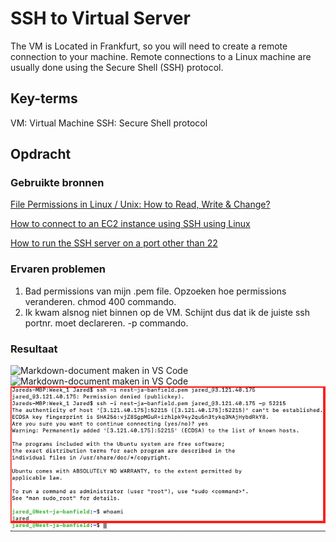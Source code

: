 # SSH to Virtual Server
The VM is Located in Frankfurt, so you will need to create a remote connection to your machine. Remote connections to a Linux machine are usually done using the Secure Shell (SSH) protocol.

## Key-terms
VM: Virtual Machine
SSH: Secure Shell protocol

## Opdracht
### Gebruikte bronnen
[File Permissions in Linux / Unix: How to Read, Write & Change?](https://www.guru99.com/file-permissions.html)

[How to connect to an EC2 instance using SSH using Linux](https://www.clickittech.com/aws/connect-ec2-instance-using-ssh/)

[How to run the SSH server on a port other than 22](https://askubuntu.com/questions/264046/how-to-run-the-ssh-server-on-a-port-other-than-22)

### Ervaren problemen
1. Bad permissions van mijn .pem file. Opzoeken hoe permissions veranderen. chmod 400 commando.
2. Ik kwam alsnog niet binnen op de VM. Schijnt dus dat ik de juiste ssh portnr. moet declareren. -p commando.

### Resultaat

<img width="1000" alt="Markdown-document maken in VS Code" src="https://github.com/techgrounds/techgrounds-JarBanf/blob/main/00_includes/01_Linux/w1_3_setting_up1.png?raw=true">
<br/>


<img width="1000" alt="Markdown-document maken in VS Code" src="https://github.com/techgrounds/techgrounds-JarBanf/blob/main/00_includes/01_Linux/w1_3_setting_up2.png?raw=true">
<br/>


<img width="1000" alt="Markdown-document maken in VS Code" src="00_includes/01_Linux/w1_3_setting_up3.png?raw=true">
<br/>
